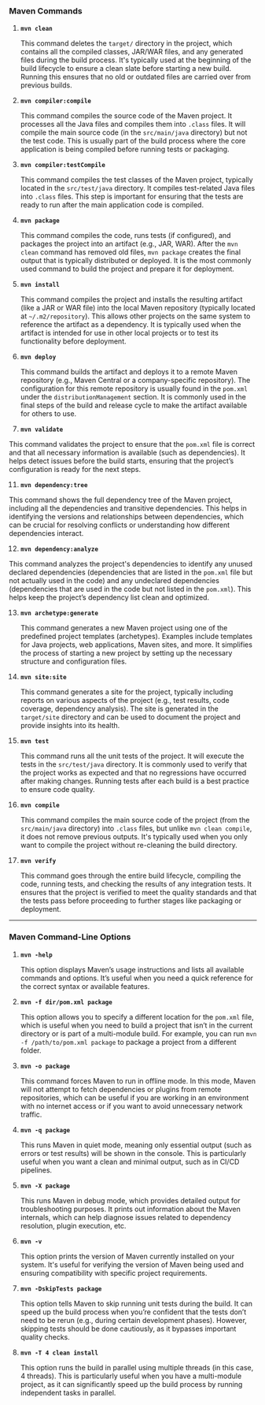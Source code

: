 ### Maven Commands

1. **`mvn clean`**
   
   This command deletes the `target/` directory in the project, which contains all the compiled classes, JAR/WAR files, and any generated files during the build process. It's typically used at the beginning of the build lifecycle to ensure a clean slate before starting a new build. Running this ensures that no old or outdated files are carried over from previous builds.

3. **`mvn compiler:compile`**
   
   This command compiles the source code of the Maven project. It processes all the Java files and compiles them into `.class` files. It will compile the main source code (in the `src/main/java` directory) but not the test code. This is usually part of the build process where the core application is being compiled before running tests or packaging.

5. **`mvn compiler:testCompile`**
   
   This command compiles the test classes of the Maven project, typically located in the `src/test/java` directory. It compiles test-related Java files into `.class` files. This step is important for ensuring that the tests are ready to run after the main application code is compiled.

7. **`mvn package`**

   This command compiles the code, runs tests (if configured), and packages the project into an artifact (e.g., JAR, WAR). After the `mvn clean` command has removed old files, `mvn package` creates the final output that is typically distributed or deployed. It is the most commonly used command to build the project and prepare it for deployment.

8. **`mvn install`**

   This command compiles the project and installs the resulting artifact (like a JAR or WAR file) into the local Maven repository (typically located at `~/.m2/repository`). This allows other projects on the same system to reference the artifact as a dependency. It is typically used when the artifact is intended for use in other local projects or to test its functionality before deployment.

9. **`mvn deploy`**

   This command builds the artifact and deploys it to a remote Maven repository (e.g., Maven Central or a company-specific repository). The configuration for this remote repository is usually found in the `pom.xml` under the `distributionManagement` section. It is commonly used in the final steps of the build and release cycle to make the artifact available for others to use.

10. **`mvn validate`**

   This command validates the project to ensure that the `pom.xml` file is correct and that all necessary information is available (such as dependencies). It helps detect issues before the build starts, ensuring that the project’s configuration is ready for the next steps.

11. **`mvn dependency:tree`**

   This command shows the full dependency tree of the Maven project, including all the dependencies and transitive dependencies. This helps in identifying the versions and relationships between dependencies, which can be crucial for resolving conflicts or understanding how different dependencies interact.

12. **`mvn dependency:analyze`**

   This command analyzes the project's dependencies to identify any unused declared dependencies (dependencies that are listed in the `pom.xml` file but not actually used in the code) and any undeclared dependencies (dependencies that are used in the code but not listed in the `pom.xml`). This helps keep the project’s dependency list clean and optimized.

13. **`mvn archetype:generate`**

    This command generates a new Maven project using one of the predefined project templates (archetypes). Examples include templates for Java projects, web applications, Maven sites, and more. It simplifies the process of starting a new project by setting up the necessary structure and configuration files.

14. **`mvn site:site`**

    This command generates a site for the project, typically including reports on various aspects of the project (e.g., test results, code coverage, dependency analysis). The site is generated in the `target/site` directory and can be used to document the project and provide insights into its health.

15. **`mvn test`**

    This command runs all the unit tests of the project. It will execute the tests in the `src/test/java` directory. It is commonly used to verify that the project works as expected and that no regressions have occurred after making changes. Running tests after each build is a best practice to ensure code quality.

16. **`mvn compile`**

    This command compiles the main source code of the project (from the `src/main/java` directory) into `.class` files, but unlike `mvn clean compile`, it does not remove previous outputs. It's typically used when you only want to compile the project without re-cleaning the build directory.

17. **`mvn verify`**

    This command goes through the entire build lifecycle, compiling the code, running tests, and checking the results of any integration tests. It ensures that the project is verified to meet the quality standards and that the tests pass before proceeding to further stages like packaging or deployment.

---

### Maven Command-Line Options

1. **`mvn -help`**

   This option displays Maven’s usage instructions and lists all available commands and options. It’s useful when you need a quick reference for the correct syntax or available features.

2. **`mvn -f dir/pom.xml package`**

   This option allows you to specify a different location for the `pom.xml` file, which is useful when you need to build a project that isn’t in the current directory or is part of a multi-module build. For example, you can run `mvn -f /path/to/pom.xml package` to package a project from a different folder.

3. **`mvn -o package`**

   This command forces Maven to run in offline mode. In this mode, Maven will not attempt to fetch dependencies or plugins from remote repositories, which can be useful if you are working in an environment with no internet access or if you want to avoid unnecessary network traffic.

4. **`mvn -q package`**

   This runs Maven in quiet mode, meaning only essential output (such as errors or test results) will be shown in the console. This is particularly useful when you want a clean and minimal output, such as in CI/CD pipelines.

5. **`mvn -X package`**

   This runs Maven in debug mode, which provides detailed output for troubleshooting purposes. It prints out information about the Maven internals, which can help diagnose issues related to dependency resolution, plugin execution, etc.

6. **`mvn -v`**

   This option prints the version of Maven currently installed on your system. It's useful for verifying the version of Maven being used and ensuring compatibility with specific project requirements.

7. **`mvn -DskipTests package`**

   This option tells Maven to skip running unit tests during the build. It can speed up the build process when you’re confident that the tests don’t need to be rerun (e.g., during certain development phases). However, skipping tests should be done cautiously, as it bypasses important quality checks.

8. **`mvn -T 4 clean install`**

   This option runs the build in parallel using multiple threads (in this case, 4 threads). This is particularly useful when you have a multi-module project, as it can significantly speed up the build process by running independent tasks in parallel.
